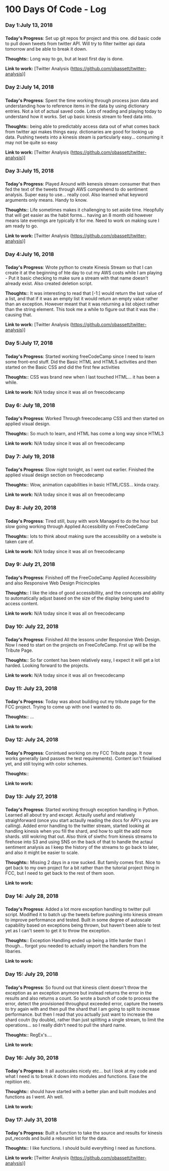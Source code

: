 # 100 Days Of Code - Log

### Day 1:July 13, 2018 
##### 

**Today's Progress**: Set up git repos for project and this one. did basic code to pull down tweets from twitter API. Will try to filter twitter api data tomorrow and be able to break it down.

**Thoughts:**: Long way to go, but at least first day is done.

**Link to work:** [Twitter Analysis (https://github.com/obassett/twitter-analysis)]

### Day 2:July 14, 2018 
##### 

**Today's Progress**: Spent the time working through process json data and understanding how to reference items in the data by using dictionary entries. Not a lot of actual saved code. Lots of reading and playing today to understand how it works. Set up basic kinesis stream to feed data into.

**Thoughts:**: being able to predictably access data out of what comes back from twitter api makes things easy. dictionaries are good for looking up data. Pushing tweets into a kinesis steam is particularly easy... consuming it may not be quite so easy

**Link to work:** [Twitter Analysis (https://github.com/obassett/twitter-analysis)]

### Day 3:July 15, 2018 
##### 

**Today's Progress**: Played Around with kenesis stream consumer that then fed the text of the tweets through AWS comprehend to do sentiment analysis. Super easy to use... really cool. Also learned what keyword arguments only means. Handy to know.

**Thoughts:**: Life sometimes makes it challenging to set aside time. Heopfully that will get easier as the habit forms... having an 8 month old however means late evenings are typically it for me. Need to work on making sure I am ready to go.

**Link to work:** [Twitter Analysis (https://github.com/obassett/twitter-analysis)]

### Day 4:July 16, 2018 
##### 

**Today's Progress**:  Wrote python to create Kinesis Stream so that I can create it at the beginning of hte day to cut my AWS costs while I am playing - Put it basic checking to make sure a stream with that name doesn't already exist. Also created deletion script.

**Thoughts:**:  It was interesting to read that [-1:] would return the last value of a list, and that if it was an empty list it would return an empty value rather than an exception. However meant that it was returning a list object rather than the string element. This took me a while to figure out that it was the : causing that. 

**Link to work:** [Twitter Analysis (https://github.com/obassett/twitter-analysis)]

### Day 5:July 17, 2018 
##### 

**Today's Progress**:  Started working freeCodeCamp since I need to learn some front-end stuff. Did the Basic HTML and HTML5 activities and then started on the Basic CSS and did the first few activities

**Thoughts:**:  CSS was brand new when I last touched HTML... it has been a while.

**Link to work:** N/A today since it was all on freecodecamp

### Day 6: July 18, 2018 
##### 

**Today's Progress**:  Worked Through freecodecamp CSS and then started on applied visual design.

**Thoughts:**:  So much to learn, and HTML has come a long way since HTML3

**Link to work:** N/A today since it was all on freecodecamp

### Day 7: July 19, 2018 
##### 

**Today's Progress**:  Slow night tonight, as I went out earlier. Finished the applied visual design section on freecodecamp

**Thoughts:**:  Wow, animation capabilities in basic HTML/CSS... kinda crazy.

**Link to work:** N/A today since it was all on freecodecamp

### Day 8: July 20, 2018 
##### 

**Today's Progress**:  Tired still, busy with work Managed to do the hour but slow going working through Applied Accessibility on FreeCodeCamp

**Thoughts:**:  lots to think about making sure the accessibility on a website is taken care of. 

**Link to work:** N/A today since it was all on freecodecamp

### Day 9: July 21, 2018 
##### 

**Today's Progress**:  Finished off the FreeCodeCamp Applied Accessibility and also Responsive Web Design Pricinciples

**Thoughts:**:  I like the idea of good accessibillity, and the concepts and ability to automatically adjust based on the size of the display being used to access content.

**Link to work:** N/A today since it was all on freecodecamp

### Day 10: July 22, 2018 
##### 

**Today's Progress**:  Finished All the lessons under Responsive Web Design. Now I need to start on the projects on FreeCofeCamp. Frst up will be the Tribute Page.

**Thoughts:**:  So far content has been relatively easy, I expect it will get a lot harded. Looking forward to the projects.

**Link to work:** N/A today since it was all on freecodecamp

### Day 11: July 23, 2018 
##### 

**Today's Progress**:  Today was about building out my tribute page for the FCC project. Trying to come up with one I wanted to do.

**Thoughts:**:   ...

**Link to work:** 

### Day 12: July 24, 2018 
##### 

**Today's Progress**:  Conintued working on my FCC Tribute page. It now works generally (and passes the test requirements). Content isn't finialised yet, and still toying with color schemes. 

**Thoughts:**:   

**Link to work:** 

### Day 13: July 27, 2018 
##### 

**Today's Progress**:  Started working through exception handling in Python. Learned all about try and except. Actaully useful and relatively straighforward (once you start actaully reading the docs for API's you are calling). Added error handling to the twitter stream, started looking at handling kinesis when you fill the shard, and how to split the add more shards. still wokring that out. Also think of siwthc from kinesis streams to firehose into S3 and using SNS on the back of that to handle the actaul sentiment analysis as I keep the history of the streams to go back to later, and also it might be easier to scale.

**Thoughts:**: Missing 2 days in a row sucked. But family comes first. Nice to get back to my own project for a bit rather than the tutorial project thing in FCC, but I need to get back to the rest of them soon.

**Link to work:** 

### Day 14: July 28, 2018 
##### 

**Today's Progress**:  Added a lot more exception handling to twitter pull script. Modified it to batch up the tweets before pushing into kinesis stream to improve performance and tested. Built in some degree of autoscale capability based on exceptions being thrown, but haven't been able to test yet as I can't seem to get it to throw the exception.

**Thoughts:**: Exception Handling ended up being a little harder than I though... forgot you needed to actually import the handlers from the libaries.

**Link to work:** 

### Day 15: July 29, 2018 
##### 

**Today's Progress**:  So found out that kinesis client doesn't throw the exception as an exception anymore but instead returns the error in the results and also returns a count. So wrote a bunch of code to process the error, detect the provisioned throughput exceeded error, capture the tweets to try again with and then pull the shard that I am going to split to increase performance. but then I read that you actually just want to increase the shard coutn (by double), rather than just splitting a single stream, to limit the operations... so I really didn't need to pull the shard name.

**Thoughts:**: RegEx's.... 

**Link to work:** 

### Day 16: July 30, 2018 
##### 

**Today's Progress**:  It all auotscales nicely etc... but I look at my code and what I need is to break it down into modules and functions. Ease the repitiion etc.

**Thoughts:**: should have started with a better plan and built modules and functions as I went. Ah well.

**Link to work:** 

### Day 17: July 31, 2018 
##### 

**Today's Progress**:  Built a function to take the source and results for kinesis put_records and build a rebsumit list for the data.

**Thoughts:**: I like functions. I should build everything I need as functions.

**Link to work:** [Twitter Analysis (https://github.com/obassett/twitter-analysis)]